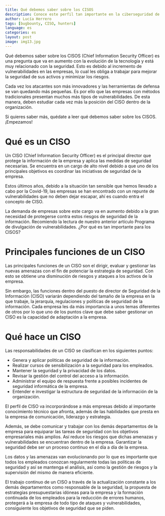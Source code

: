 ```yaml
---
title: Qué debemos saber sobre los CISOS
description: Conoce este perfil tan importante en la ciberseguridad de una empresa
author: Lucía Herrero
tags: [bugbounty, CISO, hunters]
language: es
categories: es
layout: post
image: img13.jpg
---
```


Qué debemos saber sobre los CISOS (Chief Information Security Officer) es una pregunta que va en aumento con la evolución de la tecnología y está muy relacionado con la seguridad. Esto es debido al incremento de vulnerabilidades en las empresas, lo cual les obliga a trabajar para mejorar la seguridad de sus activos y minimizar los riesgos.   

Cada vez los atacantes son más innovadores y las herramientas de defensa se van quedando más pequeñas. Es por ello que las empresas con métodos tradicionales presentan muchos más tipos de vulnerabilidades. De esta manera, deben estudiar cada vez más la posición del CISO dentro de la organización.  

Si quieres saber más, quédate a leer qué debemos saber sobre los CISOS. ¡Empezamos!

# Qué es un CISO   

Un CISO (Chief Information Security Officer) es el principal director que protege la información de la empresa y aplica las medidas de seguridad necesarias.  Se encuentra en un cargo de alto nivel debido a que uno de los principales objetivos es coordinar las iniciativas de seguridad de la empresa.

Estos últimos años, debido a la situación tan sensible que hemos llevado a cabo por la Covid-19, las empresas se han encontrado con un repunte de vulnerabilidades que no deben dejar escapar, ahí es cuando entra el concepto de CISO.

La demanda de empresas sobre este cargo va en aumento debido a la gran necesidad de protegerse contra estos riesgos de seguridad de la información. Recomiendo la lectura de nuestro anterior artículo Programa de divulgación de vulnerabilidades. ¿Por qué es tan importante para los CISOS?

# Principales funciones de un CISO

Las principales funciones de un CISO son el dirigir, evaluar y gestionar las nuevas amenazas con el fin de potenciar la estrategia de seguridad. Con esto se obtiene una disminución de riesgos y ataques a los activos de la empresa.

Sin embargo, las funciones dentro del puesto de director de Seguridad de la Información (CISO) variarán dependiendo del tamaño de la empresa en la que trabaje, la jerarquía, regulaciones y políticas de seguridad de la información. Cada empresa les da más importancia a unos temas diferentes de otros por lo que uno de los puntos clave que debe saber gestionar un CISO es la capacidad de adaptación a la empresa.

# Qué hace un CISO

Las responsabilidades de un CISO se clasifican en los siguientes puntos:

- Genera y aplicar politicas de seguridad de la información.
- Realizar cursos de sensibilización a la seguridad para los empleados.
- Mantener la seguridad y la privacidad de los datos.
- Revisar la gestión del control del acceso a la información.
- Administrar el equipo de respuesta frente a posibles incidentes de seguridad informática de la empresa.
- Entender e investigar la estructura de seguridad de la información de la organización.

El perfil de CISO va incorporándose a más empresas debido al importante conocimiento técnico que afronta, además de las habilidades que presta en la empresa de comunicación, liderazgo y estrategia.

Además, se debe comunicar y trabajar con los demás departamentos de la empresa para equiparar las tareas de seguridad con los objetivos empresariales más amplios. Así reduce los riesgos que dichas amenazas y vulnerabilidades se encuentran dentro de la empresa. Garantizar la seguridad debe ser un proceso continuo en el día a día de la empresa.

Los datos y las amenazas van evolucionando por lo que es importante que todos los empleados conozcan regularmente todas las políticas de seguridad y así se mantenga el análisis, así como la gestión de riesgos y la supervisión del mismo de manera eficiente.

El trabajo continuo de un CISO a través de la actualización constante a los demás departamentos como responsable de la seguridad, la propuesta de estrategias presupuestarias idóneas para la empresa y la formación continuada de los empleados para la reducción de errores humanos, protegerá a la empresa de todo tipo de ataques y vulnerabilidades, consiguiente los objetivos de seguridad que se piden.
